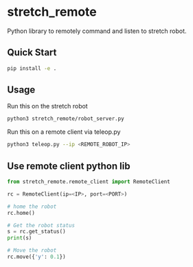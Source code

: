 # stretch_remote

Python library to remotely command and listen to stretch robot.

## Quick Start

```bash
pip install -e .
```

## Usage

Run this on the stretch robot
```bash
python3 stretch_remote/robot_server.py
```

Run this on a remote client via teleop.py
```bash
python3 teleop.py --ip <REMOTE_ROBOT_IP>
```

## Use remote client python lib

```python
from stretch_remote.remote_client import RemoteClient

rc = RemoteClient(ip=<IP>, port=<PORT>)

# home the robot
rc.home()

# Get the robot status
s = rc.get_status()
print(s)

# Move the robot
rc.move({'y': 0.1})
```

